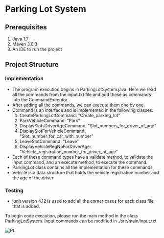 # Parking Lot System

## Prerequisites
1. Java 1.7
2. Maven 3.6.3
3. An IDE to run the project

## Project Structure

### Implementation
- The program execution begins in ParkingLotSystem.java. Here we read all the commands from the input.txt file and add these as commands into the CommandExecutor.
- After adding all the commands, we can execute them one by one.
- Command is an interface and is implemented in the following classes:
  1. CreateParkingLotCommand: "Create_parking_lot"
  2. ParkVehicleCommand: "Park"
  3. DisplaySlotsDriverAgeCommand: "Slot_numbers_for_driver_of_age"
  4. DisplaySlotForVehicleCommand: "Slot_number_for_car_with_number"
  5. LeaveSlotCommand: "Leave"
  6. DisplayVehicleRegNoForDriverAge: "Vehicle_registration_number_for_driver_of_age"
- Each of these command types have a validate method, to validate the input command, and an execute method, to execute the command.
- ParkingLot class contains all the implementation for these commands
- Vehicle is a data structure that holds the vehicle registration number and the age of the driver

### Testing
- junit version 4.12 is used to add all the corner cases for each class file that is added.

To begin code execution, please run the main method in the class ParkingLotSystem. Input commands can be modified in ./src/main/input.txt

![PL](https://user-images.githubusercontent.com/33488073/126890037-52a47874-d241-4c52-8e90-873fb480d05f.gif)
